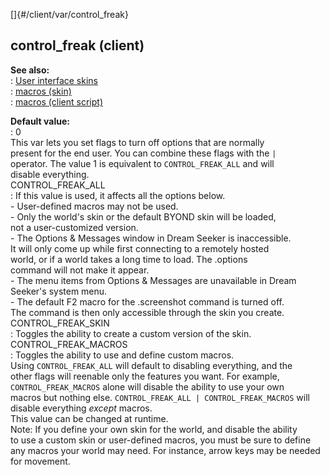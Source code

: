 []{#/client/var/control_freak}    
## control_freak (client)    
**See also:**    
:   [User interface skins](ref/%7Bskin%7D)    
:   [macros (skin)](ref/%7Bskin%7D/macros)    
:   [macros (client script)](ref/client/var/script/macro)    
<!-- -->    
**Default value:**    
:   0    
This var lets you set flags to turn off options that are normally    
present for the end user. You can combine these flags with the `|`    
operator. The value 1 is equivalent to `CONTROL_FREAK_ALL` and will    
disable everything.    
CONTROL_FREAK_ALL    
:   If this value is used, it affects all the options below.    
    -   User-defined macros may not be used.    
    -   Only the world\'s skin or the default BYOND skin will be loaded,    
        not a user-customized version.    
    -   The Options & Messages window in Dream Seeker is inaccessible.    
        It will only come up while first connecting to a remotely hosted    
        world, or if a world takes a long time to load. The .options    
        command will not make it appear.    
    -   The menu items from Options & Messages are unavailable in Dream    
        Seeker\'s system menu.    
    -   The default F2 macro for the .screenshot command is turned off.    
        The command is then only accessible through the skin you create.    
CONTROL_FREAK_SKIN    
:   Toggles the ability to create a custom version of the skin.    
CONTROL_FREAK_MACROS    
:   Toggles the ability to use and define custom macros.    
Using `CONTROL_FREAK_ALL` will default to disabling everything, and the    
other flags will reenable only the features you want. For example,    
`CONTROL_FREAK_MACROS` alone will disable the ability to use your own    
macros but nothing else. `CONTROL_FREAK_ALL | CONTROL_FREAK_MACROS` will    
disable everything *except* macros.    
This value can be changed at runtime.    
Note: If you define your own skin for the world, and disable the ability    
to use a custom skin or user-defined macros, you must be sure to define    
any macros your world may need. For instance, arrow keys may be needed    
for movement.  